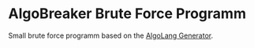 # AlgoBreaker Brute Force Programm

Small brute force programm based on the [AlgoLang Generator](https://github.com/Adrien141592653589793238462643383279502/AlgoLang_Project).
